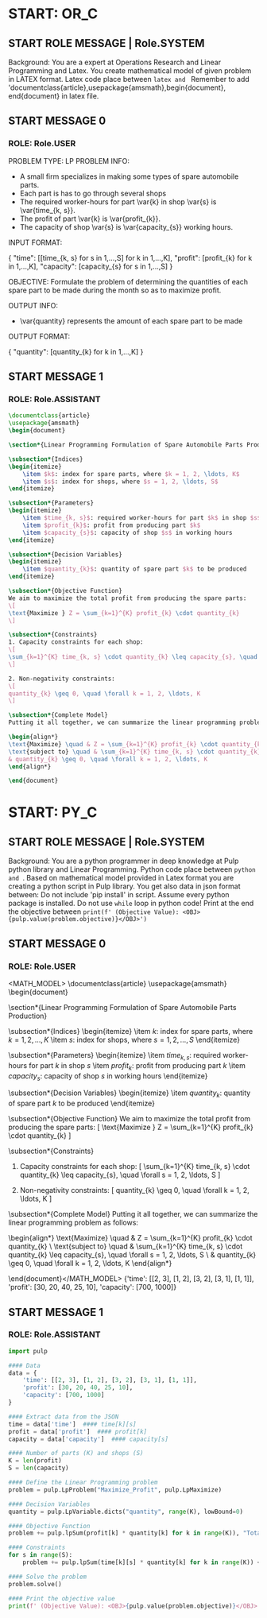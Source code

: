# START: OR_C 
## START ROLE MESSAGE | Role.SYSTEM 
Background: You are a expert at Operations Research and Linear Programming and Latex. You create mathematical model of given problem in LATEX format. Latex code place between ```latex and ``` Remember to add 'documentclass{article},usepackage{amsmath},begin{document}, end{document} in latex file. 
## START MESSAGE 0 
### ROLE: Role.USER
<DESCRIPTION>
PROBLEM TYPE: LP
PROBLEM INFO:

- A small firm specializes in making some types of spare automobile parts. 
- Each part is has to go through several shops 
- The required worker-hours for part \var{k} in shop \var{s} is \var{time_{k, s}}.
- The profit of part \var{k} is \var{profit_{k}}.
- The capacity of shop \var{s} is \var{capacity_{s}} working hours.

INPUT FORMAT:

{
	"time": [[time_{k, s} for s in 1,...,S] for k in 1,...,K],
	"profit": [profit_{k} for k in 1,...,K],
	"capacity": [capacity_{s} for s in 1,...,S]
}


OBJECTIVE: Formulate the problem of determining the quantities of each spare part to be made during the month so as to maximize profit.

OUTPUT INFO:

- \var{quantity} represents the amount of each spare part to be made

OUTPUT FORMAT:

{
	"quantity": [quantity_{k} for k in 1,...,K]
}
</DESCRIPTION>


## START MESSAGE 1 
### ROLE: Role.ASSISTANT
```latex
\documentclass{article}
\usepackage{amsmath}
\begin{document}

\section*{Linear Programming Formulation of Spare Automobile Parts Production}

\subsection*{Indices}
\begin{itemize}
    \item $k$: index for spare parts, where $k = 1, 2, \ldots, K$
    \item $s$: index for shops, where $s = 1, 2, \ldots, S$
\end{itemize}

\subsection*{Parameters}
\begin{itemize}
    \item $time_{k, s}$: required worker-hours for part $k$ in shop $s$
    \item $profit_{k}$: profit from producing part $k$
    \item $capacity_{s}$: capacity of shop $s$ in working hours
\end{itemize}

\subsection*{Decision Variables}
\begin{itemize}
    \item $quantity_{k}$: quantity of spare part $k$ to be produced
\end{itemize}

\subsection*{Objective Function}
We aim to maximize the total profit from producing the spare parts:
\[
\text{Maximize } Z = \sum_{k=1}^{K} profit_{k} \cdot quantity_{k}
\]

\subsection*{Constraints}
1. Capacity constraints for each shop:
\[
\sum_{k=1}^{K} time_{k, s} \cdot quantity_{k} \leq capacity_{s}, \quad \forall s = 1, 2, \ldots, S
\]

2. Non-negativity constraints:
\[
quantity_{k} \geq 0, \quad \forall k = 1, 2, \ldots, K
\]

\subsection*{Complete Model}
Putting it all together, we can summarize the linear programming problem as follows:

\begin{align*}
\text{Maximize} \quad & Z = \sum_{k=1}^{K} profit_{k} \cdot quantity_{k} \\
\text{subject to} \quad & \sum_{k=1}^{K} time_{k, s} \cdot quantity_{k} \leq capacity_{s}, \quad \forall s = 1, 2, \ldots, S \\
& quantity_{k} \geq 0, \quad \forall k = 1, 2, \ldots, K
\end{align*}

\end{document}
```

# START: PY_C 
## START ROLE MESSAGE | Role.SYSTEM 
Background: You are a python programmer in deep knowledge at Pulp python library and Linear Programming. Python code place between ```python and ```. Based on mathematical model provided in Latex format you are creating a python script in Pulp library. You get also data in json format between: <DATA></DATA> Do not include 'pip install' in script. Assume every python package is installed. Do not use `while` loop in python code! Print at the end the objective between <OBJ></OBJ> `print(f' (Objective Value): <OBJ>{pulp.value(problem.objective)}</OBJ>')` 
## START MESSAGE 0 
### ROLE: Role.USER
<MATH_MODEL>
\documentclass{article}
\usepackage{amsmath}
\begin{document}

\section*{Linear Programming Formulation of Spare Automobile Parts Production}

\subsection*{Indices}
\begin{itemize}
    \item $k$: index for spare parts, where $k = 1, 2, \ldots, K$
    \item $s$: index for shops, where $s = 1, 2, \ldots, S$
\end{itemize}

\subsection*{Parameters}
\begin{itemize}
    \item $time_{k, s}$: required worker-hours for part $k$ in shop $s$
    \item $profit_{k}$: profit from producing part $k$
    \item $capacity_{s}$: capacity of shop $s$ in working hours
\end{itemize}

\subsection*{Decision Variables}
\begin{itemize}
    \item $quantity_{k}$: quantity of spare part $k$ to be produced
\end{itemize}

\subsection*{Objective Function}
We aim to maximize the total profit from producing the spare parts:
\[
\text{Maximize } Z = \sum_{k=1}^{K} profit_{k} \cdot quantity_{k}
\]

\subsection*{Constraints}
1. Capacity constraints for each shop:
\[
\sum_{k=1}^{K} time_{k, s} \cdot quantity_{k} \leq capacity_{s}, \quad \forall s = 1, 2, \ldots, S
\]

2. Non-negativity constraints:
\[
quantity_{k} \geq 0, \quad \forall k = 1, 2, \ldots, K
\]

\subsection*{Complete Model}
Putting it all together, we can summarize the linear programming problem as follows:

\begin{align*}
\text{Maximize} \quad & Z = \sum_{k=1}^{K} profit_{k} \cdot quantity_{k} \\
\text{subject to} \quad & \sum_{k=1}^{K} time_{k, s} \cdot quantity_{k} \leq capacity_{s}, \quad \forall s = 1, 2, \ldots, S \\
& quantity_{k} \geq 0, \quad \forall k = 1, 2, \ldots, K
\end{align*}

\end{document}</MATH_MODEL>
<DATA>
{'time': [[2, 3], [1, 2], [3, 2], [3, 1], [1, 1]], 'profit': [30, 20, 40, 25, 10], 'capacity': [700, 1000]}</DATA>


## START MESSAGE 1 
### ROLE: Role.ASSISTANT
```python
import pulp

#### Data
data = {
    'time': [[2, 3], [1, 2], [3, 2], [3, 1], [1, 1]],
    'profit': [30, 20, 40, 25, 10],
    'capacity': [700, 1000]
}

#### Extract data from the JSON
time = data['time']  #### time[k][s]
profit = data['profit']  #### profit[k]
capacity = data['capacity']  #### capacity[s]

#### Number of parts (K) and shops (S)
K = len(profit)
S = len(capacity)

#### Define the Linear Programming problem
problem = pulp.LpProblem("Maximize_Profit", pulp.LpMaximize)

#### Decision Variables
quantity = pulp.LpVariable.dicts("quantity", range(K), lowBound=0)

#### Objective Function
problem += pulp.lpSum(profit[k] * quantity[k] for k in range(K)), "Total_Profit"

#### Constraints
for s in range(S):
    problem += pulp.lpSum(time[k][s] * quantity[k] for k in range(K)) <= capacity[s], f"Capacity_Constraint_Shop_{s+1}"

#### Solve the problem
problem.solve()

#### Print the objective value
print(f' (Objective Value): <OBJ>{pulp.value(problem.objective)}</OBJ>')
```

